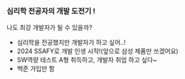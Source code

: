 ### 심리학 전공자의 개발 도전기 ! 

나도 최강 개발자가 될 수 있을까?

- 심리학을 전공했지만 개발자가 하고 싶어..!
- 2024 SSAFY로 개발 인생 시작!(앞으로 삼성 제품만 쓰겠어요)
- SW역량 테스트 A형 취득하고, 개발자 취업 하고 싶다~
- 백준 가입만 함

<!--
**dev-yesam/dev-yesam** is a ✨ _special_ ✨ repository because its `README.md` (this file) appears on your GitHub profile.

Here are some ideas to get you started:

- 🔭 I’m currently working on ...
- 🌱 I’m currently learning ...
- 👯 I’m looking to collaborate on ...
- 🤔 I’m looking for help with ...
- 💬 Ask me about ...
- 📫 How to reach me: ...
- 😄 Pronouns: ...
- ⚡ Fun fact: ...
-->
